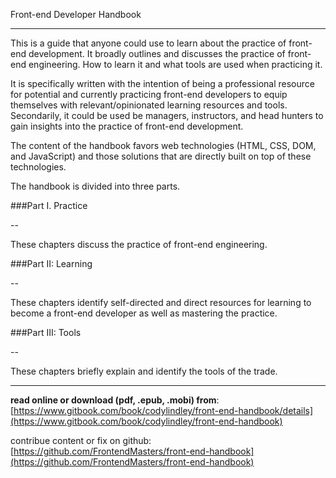 Front-end Developer Handbook

***

This is a guide that anyone could use to learn about the practice of front-end development. It broadly outlines and discusses the practice of front-end engineering. How to learn it and what tools are used when practicing it.

It is specifically written with the intention of being a professional resource for potential and currently practicing front-end developers to equip themselves with relevant/opinionated learning resources and tools. Secondarily, it could be used be managers, instructors, and head hunters to gain insights into the practice of front-end development.

The content of the handbook favors web technologies (HTML, CSS, DOM, and JavaScript) and those solutions that are directly built on top of these technologies.

The handbook is divided into three parts. 

###Part I. Practice

--

These chapters discuss the practice of front-end engineering.

###Part II: Learning

--

These chapters identify self-directed and direct resources for learning to become a front-end developer as well as mastering the practice.

###Part III: Tools

--

These chapters briefly explain and identify the tools of the trade.

***

**read online or download (pdf, .epub, .mobi) from**: [https://www.gitbook.com/book/codylindley/front-end-handbook/details](https://www.gitbook.com/book/codylindley/front-end-handbook)

contribue content or fix on github: [https://github.com/FrontendMasters/front-end-handbook](https://github.com/FrontendMasters/front-end-handbook)






